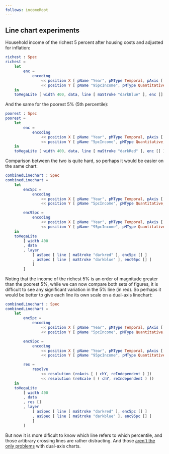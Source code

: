 ```yaml
---
follows: incomeRoot
---
```


## Line chart experiments

Household income of the richest 5 percent after housing costs and adjusted for inflation:

```elm {v}
richest : Spec
richest =
    let
        enc =
            encoding
                << position X [ pName "Year", pMType Temporal, pAxis [ axFormat "%Y" ] ]
                << position Y [ pName "95pcIncome", pMType Quantitative, pAxis [ axTitle "Richest 5% (£)" ] ]
    in
    toVegaLite [ width 400, data, line [ maStroke "darkBlue" ], enc [] ]
```

And the same for the poorest 5% (5th percentile):

```elm {v}
poorest : Spec
poorest =
    let
        enc =
            encoding
                << position X [ pName "Year", pMType Temporal, pAxis [ axFormat "%Y" ] ]
                << position Y [ pName "5pcIncome", pMType Quantitative, pAxis [ axTitle "Poorest 5% (£)" ] ]
    in
    toVegaLite [ width 400, data, line [ maStroke "darkRed" ], enc [] ]
```

Comparison between the two is quite hard, so perhaps it would be easier on the same chart:

```elm {v siding}
combinedLinechart : Spec
combinedLinechart =
    let
        enc5pc =
            encoding
                << position X [ pName "Year", pMType Temporal, pAxis [ axFormat "%Y" ] ]
                << position Y [ pName "5pcIncome", pMType Quantitative, pAxis [ axTitle "Household income (£)" ] ]

        enc95pc =
            encoding
                << position X [ pName "Year", pMType Temporal, pAxis [ axFormat "%Y" ] ]
                << position Y [ pName "95pcIncome", pMType Quantitative ]
    in
    toVegaLite
        [ width 400
        , data
        , layer
            [ asSpec [ line [ maStroke "darkred" ], enc5pc [] ]
            , asSpec [ line [ maStroke "darkblue" ], enc95pc [] ]
            ]
        ]
```

Noting that the income of the richest 5% is an order of magnitude greater than the poorest 5%, while we can now compare both sets of figures, it is difficult to see any significant variation in the 5% line (in red).
So perhaps it would be better to give each line its own scale on a dual-axis linechart:

```elm {v siding}
combinedLinechart : Spec
combinedLinechart =
    let
        enc5pc =
            encoding
                << position X [ pName "Year", pMType Temporal, pAxis [ axFormat "%Y" ] ]
                << position Y [ pName "5pcIncome", pMType Quantitative, pAxis [ axTitle "Poorest 5% household income (£)" ] ]

        enc95pc =
            encoding
                << position X [ pName "Year", pMType Temporal, pAxis [ axFormat "%Y" ] ]
                << position Y [ pName "95pcIncome", pMType Quantitative, pAxis [ axTitle "Richest 5% household income (£)" ] ]

        res =
            resolve
                << resolution (reAxis [ ( chY, reIndependent ) ])
                << resolution (reScale [ ( chY, reIndependent ) ])
    in
    toVegaLite
        [ width 400
        , data
        , res []
        , layer
            [ asSpec [ line [ maStroke "darkred" ], enc5pc [] ]
            , asSpec [ line [ maStroke "darkblue" ], enc95pc [] ]
            ]
        ]
```

But now it is more dificult to know which line refers to which percentile, and those artibrary crossing lines are rather distracting.
And those [aren't the only problems](https://blog.datawrapper.de/dualaxis/) with dual-axis charts.
